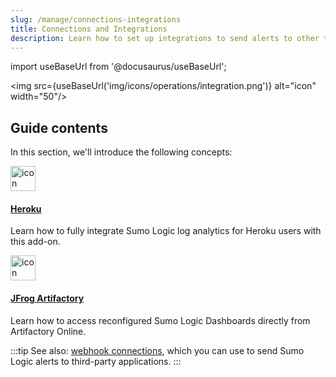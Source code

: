 ```yaml
---
slug: /manage/connections-integrations
title: Connections and Integrations
description: Learn how to set up integrations to send alerts to other tools.
---
```


import useBaseUrl from '@docusaurus/useBaseUrl';

<img src={useBaseUrl('img/icons/operations/integration.png')} alt="icon" width="50"/>

## Guide contents

In this section, we'll introduce the following concepts:

<div className="box-wrapper" markdown="1">
<div className="box smallbox1 card">
  <div className="container">
  <a href="/docs/manage/connections-integrations/heroku"><img src={useBaseUrl('img/connection-and-integration/heroku.png')} alt="icon" width="40"/><h4>Heroku</h4></a>
  <p>Learn how to fully integrate Sumo Logic log analytics for Heroku users with this add-on.</p>
  </div>
</div>
<div className="box smallbox2 card">
  <div className="container">
  <a href="/docs/manage/connections-integrations/jfrog-artifactory"><img src={useBaseUrl('img/connection-and-integration/jfrog-Artifactory.png')} alt="icon" width="40"/><h4>JFrog Artifactory</h4></a>
  <p>Learn how to access reconfigured Sumo Logic Dashboards directly from Artifactory Online.</p>
  </div>
</div>
</div>

:::tip
See also: [webhook connections](/docs/alerts/webhook-connections), which you can use to send Sumo Logic alerts to third-party applications.
:::
